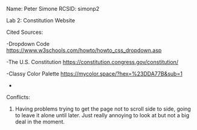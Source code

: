 Name: Peter Simone
RCSID: simonp2

Lab 2: Constitution Website

Cited Sources:

-Dropdown Code
https://www.w3schools.com/howto/howto_css_dropdown.asp

-The U.S. Constitution
https://constitution.congress.gov/constitution/

-Classy Color Palette
https://mycolor.space/?hex=%23DDA77B&sub=1

-

Conflicts:

1) Having problems trying to get the page not to scroll side to side, going to leave it alone until later. Just really annoying to look at but not a big deal in the moment.

